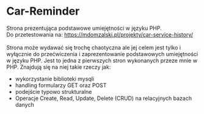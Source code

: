 # Car-Reminder
Strona prezentująca podstawowe umiejętności w języku PHP.</br>
Do przetestowania na: https://mdomzalski.pl/projekty/car-service-history/ </br></br>
Strona może wydawać się trochę chaotyczna ale jej celem jest tylko i wyłącznie do przećwiczenia i zaprezentowanie podstawowych umiejętności w języku PHP. Jest to jedna z pierwszych stron wykonanych przeze mnie w PHP. Znajdują się na niej takie rzeczy jak:
<ul>
  <li>wykorzystanie biblioteki mysqli</li>
  <li>handling formularzy GET oraz POST</li>
  <li>podejście typowo strukturalne</li>
  <li>Operacje Create, Read, Update, Delete (CRUD) na relacyjnych bazach danych</li>
</ul>
